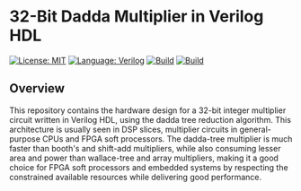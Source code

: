 # 32-Bit Dadda Multiplier in Verilog HDL
[![License: MIT](https://img.shields.io/badge/License-MIT-yellow.svg)](LICENSE)
[![Language: Verilog](https://img.shields.io/badge/Language-Verilog-blue)]()
[![Build](https://img.shields.io/badge/Simulation-Successful-green)]()
[![Build](https://img.shields.io/badge/Hardware-Pending-yellow)]()
## Overview
This repository contains the hardware design for a 32-bit integer multiplier circuit written in Verilog HDL, using the dadda tree reduction algorithm. This architecture is usually seen in DSP slices, multiplier circuits in general-purpose CPUs and FPGA soft processors. The dadda-tree multiplier is much faster than booth's and shift-add multipliers, while also consuming lesser area and power than wallace-tree and array multipliers, making it a good choice for FPGA soft processors and embedded systems by respecting the constrained available resources while delivering good performance.
